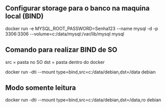 ## Configurar storage para o banco na maquina local (BIND)

docker run -e MYSQL_ROOT_PASSWORD=Senha123 --name mysql -d -p 3306:3306 --volume=c:/data/mysql:/var/lib/mysql mysql


## Comando para realizar BIND de SO

src = pasta no SO              dst = pasta dentro do docker

docker run -dti --mount type=bind,src=c:/data/debian,dst=/data debian


## Modo somente leitura
docker run -dti --mount type=bind,src=c:/data/debian,dst=/data,ro debian
